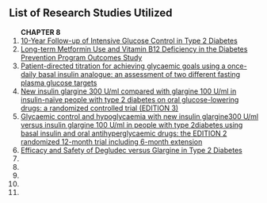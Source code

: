 
<article class="mb-5" id="ontologyfile">
<content>
<h2>List of Research Studies Utilized</h2>
<ol>
 <strong> CHAPTER 8 </strong>
 
 <li><a href="">10-Year Follow-up of Intensive Glucose Control in Type 2 Diabetes</a></li>
 
 <li><a href="">Long-term Metformin Use and Vitamin B12 Deficiency in the Diabetes Prevention Program Outcomes Study</a></li>
 
 <li><a href="">Patient-directed titration for achieving glycaemic goals using a once-daily basal insulin analogue: an assessment of two different fasting plasma glucose targets</a></li>
 
 <li><a href="">New insulin glargine 300 U/ml compared with glargine 100 U/ml in insulin-naïve people with type 2 diabetes on oral glucose-lowering drugs: a randomized controlled trial (EDITION 3)</a></li>
 
 <li><a href="">Glycaemic control and hypoglycaemia with new insulin glargine300 U/ml versus insulin glargine 100 U/ml in people with type 2diabetes using basal insulin and oral antihyperglycaemic drugs: the EDITION 2 randomized 12-month trial including 6-month extension</a></li>
 
 <li><a href="">Efficacy and Safety of Degludec versus Glargine in Type 2 Diabetes</a></li>
 
 <li><a href=""></a></li>
 <li><a href=""></a></li>
 <li><a href=""></a></li>
 <li><a href=""></a></li>
 <li><a href=""></a></li>
 
 </ol>
 </content>
 </article>

 
 
